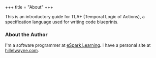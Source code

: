 +++
title = "About"
+++

This is an introductory guide for TLA+ (Temporal Logic of Actions), a specification language used for writing code blueprints.

### About the Author

I'm a software programmer at [eSpark Learning](https://www.esparklearning.com). I have a personal site at [hillelwayne.com](http://hillelwayne.com).
